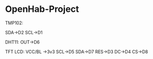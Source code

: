 # OpenHab-Project


TMP102:

SDA->D2
SCL->D1


DHT11:
OUT->D6

TFT LCD:
VCC/BL ->3v3
SCL->D5
SDA->D7
RES->D3
DC->D4
CS->D8
